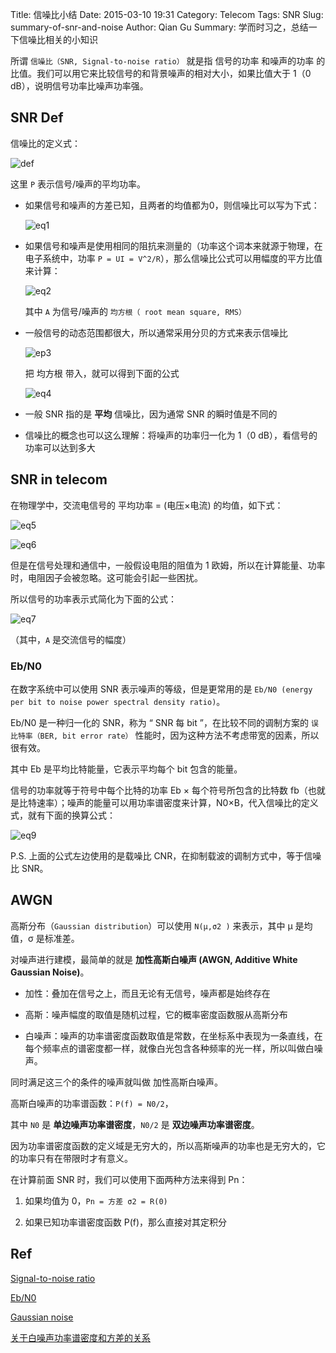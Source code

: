 Title: 信噪比小结
Date: 2015-03-10 19:31
Category: Telecom
Tags: SNR
Slug: summary-of-snr-and-noise
Author: Qian Gu
Summary: 学而时习之，总结一下信噪比相关的小知识

所谓 `信噪比（SNR, Signal-to-noise ratio）` 就是指 信号的功率 和噪声的功率 的比值。我们可以用它来比较信号的和背景噪声的相对大小，如果比值大于 1（0 dB），说明信号功率比噪声功率强。

## SNR Def

信噪比的定义式：

![def](http://upload.wikimedia.org/math/f/0/e/f0e032777062c3f945554f1c63d9c864.png)

这里 `P` 表示信号/噪声的平均功率。

+ 如果信号和噪声的方差已知，且两者的均值都为0，则信噪比可以写为下式：

	![eq1](http://upload.wikimedia.org/math/9/0/9/9098fa286b51274407110dd98832b8b7.png)

+ 如果信号和噪声是使用相同的阻抗来测量的（功率这个词本来就源于物理，在电子系统中，功率 `P = UI = V^2/R`），那么信噪比公式可以用幅度的平方比值来计算：

	![eq2](http://upload.wikimedia.org/math/6/9/d/69d4d7d398cf17a0184463ae42b4b18b.png)

	其中 `A` 为信号/噪声的 `均方根（ root mean square, RMS）`

+ 一般信号的动态范围都很大，所以通常采用分贝的方式来表示信噪比

	![ep3](http://upload.wikimedia.org/math/8/e/7/8e7f17468834710c835579e252528515.png)

	把 均方根 带入，就可以得到下面的公式

	![eq4](http://upload.wikimedia.org/math/6/f/7/6f7dd3340b9b31a3d3afa11532c5480e.png)

+ 一般 SNR 指的是 **平均** 信噪比，因为通常 SNR  的瞬时值是不同的

+ 信噪比的概念也可以这么理解：将噪声的功率归一化为 1（0 dB），看信号的功率可以达到多大

## SNR in telecom

在物理学中，交流电信号的 平均功率 = (电压×电流) 的均值，如下式：

![eq5](http://upload.wikimedia.org/math/b/a/1/ba1615e4d1dc51196247c5a912227dba.png)

![eq6](http://upload.wikimedia.org/math/c/6/9/c69fbca997fb4cc8a82823fe47c2e47d.png)

但是在信号处理和通信中，一般假设电阻的阻值为 1 欧姆，所以在计算能量、功率时，电阻因子会被忽略。这可能会引起一些困扰。

所以信号的功率表示式简化为下面的公式：

![eq7](http://upload.wikimedia.org/math/a/e/7/ae780e83e953d7329de754a42fcddb63.png)

（其中，`A` 是交流信号的幅度）

### Eb/N0

在数字系统中可以使用 SNR 表示噪声的等级，但是更常用的是 `Eb/N0 (energy per bit to noise power spectral density ratio)`。

Eb/N0 是一种归一化的 SNR，称为 “ SNR 每 bit ”，在比较不同的调制方案的 `误比特率（BER, bit error rate）` 性能时，因为这种方法不考虑带宽的因素，所以很有效。

其中 Eb 是平均比特能量，它表示平均每个 bit 包含的能量。

信号的功率就等于符号中每个比特的功率 Eb × 每个符号所包含的比特数 fb（也就是比特速率）；噪声的能量可以用功率谱密度来计算，N0×B，代入信噪比的定义式，就有下面的换算公式：

![eq9](http://upload.wikimedia.org/math/3/5/3/353410b95506c2f45e069c58ff3d121b.png)

P.S. 上面的公式左边使用的是载噪比 CNR，在抑制载波的调制方式中，等于信噪比 SNR。

## AWGN

高斯分布（`Gaussian distribution`）可以使用 `N(μ,σ2 )` 来表示，其中 μ 是均值，σ 是标准差。

对噪声进行建模，最简单的就是 **加性高斯白噪声 (AWGN, Additive White Gaussian Noise)**。

+ 加性：叠加在信号之上，而且无论有无信号，噪声都是始终存在

+ 高斯：噪声幅度的取值是随机过程，它的概率密度函数服从高斯分布

+ 白噪声：噪声的功率谱密度函数取值是常数，在坐标系中表现为一条直线，在每个频率点的谱密度都一样，就像白光包含各种频率的光一样，所以叫做白噪声。

同时满足这三个的条件的噪声就叫做 加性高斯白噪声。

高斯白噪声的功率谱函数：`P(f) = N0/2`，

其中 `N0` 是 **单边噪声功率谱密度**，`N0/2` 是 **双边噪声功率谱密度**。

因为功率谱密度函数的定义域是无穷大的，所以高斯噪声的功率也是无穷大的，它的功率只有在带限时才有意义。

在计算前面 SNR 时，我们可以使用下面两种方法来得到 Pn：

1. 如果均值为 0，`Pn = 方差 σ2 = R(0)`

2. 如果已知功率谱密度函数 P(f)，那么直接对其定积分

## Ref

[Signal-to-noise ratio](http://en.wikipedia.org/wiki/Signal-to-noise-ratio)

[Eb/N0](http://en.wikipedia.org/wiki/Eb/N0)

[Gaussian noise](http://en.wikipedia.org/wiki/Gaussian-noise)

[关于白噪声功率谱密度和方差的关系 ](http://bbs.c114.net/thread-663445-1-1.html)
